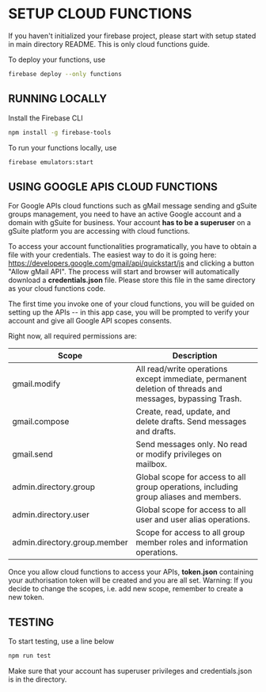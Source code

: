 # SETUP CLOUD FUNCTIONS

If you haven't initialized your firebase project, please start with setup
stated in main directory README. This is only cloud functions guide.

To deploy your functions, use

```bash
firebase deploy --only functions
```

## RUNNING LOCALLY

Install the Firebase CLI

```bash
npm install -g firebase-tools
```

To run your functions locally, use

```bash
firebase emulators:start
```

## USING GOOGLE APIS CLOUD FUNCTIONS

For Google APIs cloud functions such as gMail message sending and gSuite
groups management, you need to have an active Google account and a domain with gSuite
for business. Your account **has to be a superuser** on a gSuite platform you are accessing with cloud functions.

To access your account functionalities programatically, you have to obtain a file
with your credentials. The easiest way to do it is going here:
https://developers.google.com/gmail/api/quickstart/js and clicking a button
"Allow gMail API". The process will start and browser will automatically
download a **credentials.json** file. Please store this file in the
same directory as your cloud functions code.

The first time you invoke one of your cloud functions, you will be guided
on setting up the APIs -- in this app case, you will be prompted
to verify your account and give all Google API scopes consents.

Right now, all required permissions are:

| Scope                        | Description                                                                                              |
| ---------------------------- | -------------------------------------------------------------------------------------------------------- |
| gmail.modify                 | All read/write operations except immediate, permanent deletion of threads and messages, bypassing Trash. |
| gmail.compose                | Create, read, update, and delete drafts. Send messages and drafts.                                       |
| gmail.send                   | Send messages only. No read or modify privileges on mailbox.                                             |
| admin.directory.group        | Global scope for access to all group operations, including group aliases and members.                    |
| admin.directory.user         | Global scope for access to all user and user alias operations.                                           |
| admin.directory.group.member | Scope for access to all group member roles and information operations.                                   |

Once you allow cloud functions to access your APIs, **token.json** containing your authorisation token
will be created and you are all set. Warning: If you decide to change the scopes, i.e. add new scope,
remember to create a new token.

## TESTING

To start testing, use a line below

```bash
npm run test
```

Make sure that your account has superuser privileges and credentials.json is in the directory.
